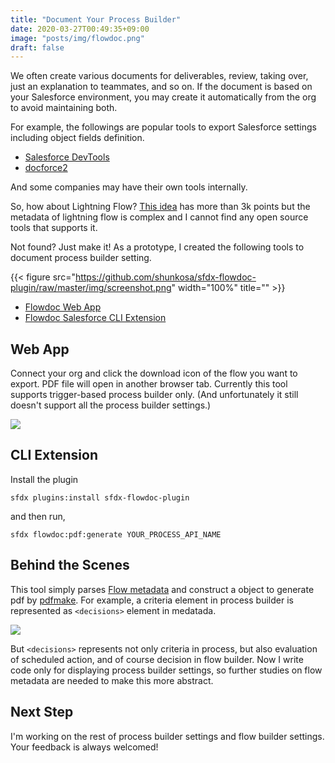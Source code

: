 ```yaml
---
title: "Document Your Process Builder"
date: 2020-03-27T00:49:35+09:00
image: "posts/img/flowdoc.png"
draft: false
---
```

We often create various documents for deliverables, review, taking over, just an explanation to teammates, and so on. If the document is based on your Salesforce environment, you may create it automatically from the org to avoid maintaining both.

For example, the followings are popular tools to export Salesforce settings including object fields definition. 
- [Salesforce DevTools](https://chrome.google.com/webstore/detail/salesforce-devtools/ehgmhinnhggigkogkbhnbodhbfjgncjf)
- [docforce2](https://github.com/nyasba/docforce2)

And some companies may have their own tools internally.

So, how about Lightning Flow? [This idea](https://success.salesforce.com/ideaView?id=08730000000DmiPAAS) has more than 3k points but the metadata of lightning flow is complex and I cannot find any open source tools that supports it.

Not found? Just make it! As a prototype, I created the following tools to document process builder setting.

{{< figure src="https://github.com/shunkosa/sfdx-flowdoc-plugin/raw/master/img/screenshot.png" width="100%" title="" >}}

* [Flowdoc Web App](https://flowdoc.herokuapp.com)
* [Flowdoc Salesforce CLI Extension](https://www.github.com/shunkosa/sfdx-flowdoc-plugin)

## Web App
Connect your org and click the download icon of the flow you want to export. PDF file will open in another browser tab. Currently this tool supports trigger-based process builder only. (And unfortunately it still doesn't support all the process builder settings.)

![](../img/flowdoc_screenshot.png)

## CLI Extension
Install the plugin
```
sfdx plugins:install sfdx-flowdoc-plugin
```

and then run,
```
sfdx flowdoc:pdf:generate YOUR_PROCESS_API_NAME
```

## Behind the Scenes
This tool simply parses [Flow metadata](https://developer.salesforce.com/docs/atlas.en-us.api_meta.meta/api_meta/meta_visual_workflow.htm) and construct a object to generate pdf by [pdfmake](http://pdfmake.org/#/). For example, a criteria element in process builder is represented as `<decisions>` element in medatada.

![](../img/process_metadata_example.png)

But `<decisions>` represents not only criteria in process, but also evaluation of scheduled action, and of course decision in flow builder. Now I write code only for displaying process builder settings, so further studies on flow metadata are needed to make this more abstract. 

## Next Step
I'm working on the rest of process builder settings and flow builder settings. Your feedback is always welcomed!